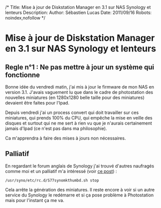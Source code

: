 /*
Title: Mise à jour de Diskstation Manager en 3.1 sur NAS Synology et lenteurs 
Description: 
Author: Sébastien Lucas
Date: 2011/09/16
Robots: noindex,nofollow
*/
# Mise à jour de Diskstation Manager en 3.1 sur NAS Synology et lenteurs 

## Regle n°1 : Ne pas mettre à jour un système qui fonctionne
Bonne idée du vendredi matin, j'ai mis à jour le firmware de mon NAS en version 3.1. J'avais vaguement lu que dans le cadre de photostation des nouvelles miniatures (en 1280x1280 belle taille pour des miniatures) devaient être faites pour l'Ipad.

Depuis vendredi j'ai un process convert qui doit travailler sur ces miniatures, qui prends 100% du CPU, qui empêche la mise en veille des disques et surtout qui ne me sert à rien vu que je n'aurais certainement jamais d'Ipad (ce n'est pas dans ma philosophie).

Ca m'apprendra à faire des mises à jours non nécessaires.
## Palliatif

En regardant le forum anglais de Synology j'ai trouvé d'autres naufragés comme moi et un palliatif m'a intéressé (voir [ce post](http://forum.synology.com/enu/viewtopic.php?f=169&t=34446&start=15#p139187)) : 
```
/usr/syno/etc/rc.d/S77synomkthumbd.sh stop
```

Cela arrête la génération des miniatures. Il reste encore à voir si un autre service du Synology le redémarre et si ça pose problème à Photostation mais pour l'instant ça me va.



